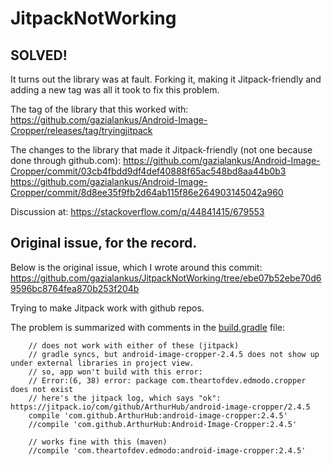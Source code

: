 # JitpackNotWorking

## SOLVED! 
It turns out the library was at fault. Forking it, making it Jitpack-friendly and adding a new tag was all it took to fix this problem. 

The tag of the library that this worked with: 
https://github.com/gazialankus/Android-Image-Cropper/releases/tag/tryingjitpack

The changes to the library that made it Jitpack-friendly (not one because done through github.com): 
https://github.com/gazialankus/Android-Image-Cropper/commit/03cb4fbdd9df4def40888f65ac548bd8aa44b0b3
https://github.com/gazialankus/Android-Image-Cropper/commit/8d8ee35f9fb2d64ab115f86e264903145042a960

Discussion at: https://stackoverflow.com/q/44841415/679553

## Original issue, for the record.

Below is the original issue, which I wrote around this commit: https://github.com/gazialankus/JitpackNotWorking/tree/ebe07b52ebe70d69596bc8764fea870b253f204b


Trying to make Jitpack work with github repos.

The problem is summarized with comments in the [build.gradle](https://github.com/gazialankus/JitpackNotWorking/blob/master/app/build.gradle#L31) file:

~~~~
    // does not work with either of these (jitpack)
    // gradle syncs, but android-image-cropper-2.4.5 does not show up under external libraries in project view.
    // so, app won't build with this error:
    // Error:(6, 38) error: package com.theartofdev.edmodo.cropper does not exist
    // here's the jitpack log, which says "ok": https://jitpack.io/com/github/ArthurHub/android-image-cropper/2.4.5
    compile 'com.github.ArthurHub:android-image-cropper:2.4.5'
    //compile 'com.github.ArthurHub:Android-Image-Cropper:2.4.5'

    // works fine with this (maven)
    //compile 'com.theartofdev.edmodo:android-image-cropper:2.4.5'
~~~~

